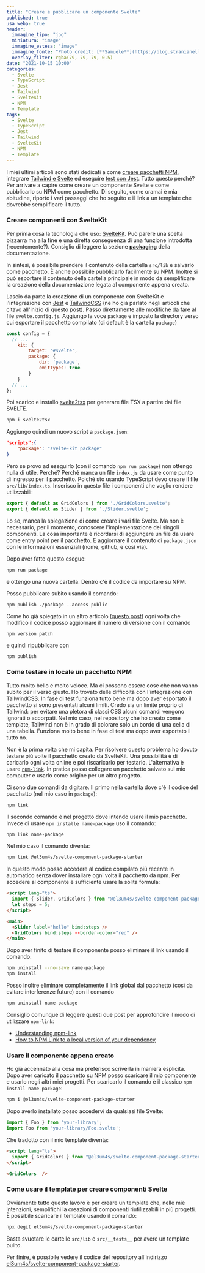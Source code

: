 ```yaml
---
title: "Creare e pubblicare un componente Svelte"
published: true
usa_webp: true
header:
  immagine_tipo: "jpg"
  miniatura: "image"
  immagine_estesa: "image"
  immagine_fonte: "Photo credit: [**Samuele**](https://blog.stranianelli.com/)"
  overlay_filter: rgba(79, 79, 79, 0.5)
date: "2021-10-15 10:00"
categories:
  - Svelte
  - TypeScript
  - Jest
  - Tailwind
  - SvelteKit
  - NPM
  - Template
tags:
  - Svelte
  - TypeScript
  - Jest
  - Tailwind
  - SvelteKit
  - NPM
  - Template
---
```


I miei ultimi articoli sono stati dedicati a come [creare pacchetti NPM](https://blog.stranianelli.com/npm-packages-with-typescript/), integrare [Tailwind e Svelte](https://blog.stranianelli.com/tailwind-and-svelte/) ed eseguire [test con Jest](https://blog.stranianelli.com/test-sveltekit-app-con-jest/). Tutto questo perché? Per arrivare a capire come creare un componente Svelte e come pubblicarlo su NPM come pacchetto. Di seguito, come oramai è mia abitudine, riporto i vari passaggi che ho seguito e il link a un template che dovrebbe semplificare il tutto.

### Creare componenti con SvelteKit

Per prima cosa la tecnologia che uso: [SvelteKit](https://kit.svelte.dev/). Può parere una scelta bizzarra ma alla fine è una diretta conseguenza di una funzione introdotta (recentemente?). Consiglio di leggere la sezione [**packaging**](https://kit.svelte.dev/docs#packaging) della documentazione.

In sintesi, è possibile prendere il contenuto della cartella `src/lib` e salvarlo come pacchetto. È anche possibile pubblicarlo facilmente su NPM. Inoltre si può esportare il contenuto della cartella principale in modo da semplificare la creazione della documentazione legata al componente appena creato.

Lascio da parte la creazione di un componente con SvelteKit e l'integrazione con [Jest](https://jestjs.io/) e [TailwindCSS](https://tailwindcss.com/) (ne ho già parlato negli articoli che citavo all'inizio di questo post). Passo direttamente alle modifiche da fare al file `svelte.config.js`. Aggiungo la voce `package` e imposto la directory verso cui esportare il pacchetto compilato (di default è la cartella `package`)

```js
const config = {
  // ...
	kit: {
		target: '#svelte',
		package: {
			dir: 'package',
			emitTypes: true
		}
	}
  // ...
};
```

Poi scarico e installo [svelte2tsx](https://www.npmjs.com/package/svelte2tsx) per generare file TSX a partire dai file SVELTE.

```bash
npm i svelte2tsx
```

Aggiungo quindi un nuovo script a `package.json`:

```json
"scripts":{
    "package": "svelte-kit package"
}
```

Però se provo ad eseguirlo (con il comando `npm run package`) non ottengo nulla di utile. Perché? Perché manca un file `index.js` da usare come punto di ingresso per il pacchetto. Poiché sto usando TypeScript devo creare il file `src/lib/index.ts`. Inserisco in questo file i componenti che voglio rendere utilizzabili:

```ts
export { default as GridColors } from './GridColors.svelte';
export { default as Slider } from './Slider.svelte'; 
```

Lo so, manca la spiegazione di come creare i vari file Svelte. Ma non è necessario, per il momento, conoscere l'implementazione dei singoli componenti. La cosa importante è ricordarsi di aggiungere un file da usare come entry point per il pacchetto. E aggiornare il contenuto di `package.json` con le informazioni essenziali (nome, github, e così via).

Dopo aver fatto questo eseguo:

```bash
npm run package
```

e ottengo una nuova cartella. Dentro c'è il codice da importare su NPM.

Posso pubblicare subito usando il comando:

```
npm publish ./package --access public
```

Come ho già spiegato in un altro articolo ([questo post](https://blog.stranianelli.com/npm-packages-with-typescript/)) ogni volta che modifico il codice posso aggiornare il numero di versione con il comando

```bash
npm version patch
```

e quindi ripubblicare con

```
npm publish
```

### Come testare in locale un pacchetto NPM

Tutto molto bello e molto veloce. Ma ci possono essere cose che non vanno subito per il verso giusto. Ho trovato delle difficoltà con l'integrazione con TailwindCSS. In fase di test funziona tutto bene ma dopo aver esportato il pacchetto si sono presentati alcuni limiti. Credo sia un limite proprio di Tailwind: per evitare una pletora di classi CSS alcuni comandi vengono ignorati o accorpati. Nel mio caso, nel repository che ho creato come template, Tailwind non è in grado di colorare solo un bordo di una cella di una tabella. Funziona molto bene in fase di test ma dopo aver esportato il tutto no.

Non è la prima volta che mi capita. Per risolvere questo problema ho dovuto testare più volte il pacchetto creato da SvelteKit. Una possibilità è di caricarlo ogni volta online e poi riscaricarlo per testarlo. L'alternativa è usare [`npm-link`](https://docs.npmjs.com/cli/v7/commands/npm-link/). In pratica posso collegare un pacchetto salvato sul mio computer e usarlo come origine per un altro progetto.

Ci sono due comandi da digitare. Il primo nella cartella dove c'è il codice del pacchatto (nel mio caso in `package`):

```bash
npm link
```

Il secondo comando è nel progetto dove intendo usare il mio pacchetto. Invece di usare `npm installe name-package` uso il comando:

```bash
npm link name-package
```

Nel mio caso il comando diventa:

```bash
npm link @el3um4s/svelte-component-package-starter
```

In questo modo posso accedere al codice compilato più recente in automatico senza dover installare ogni volta il pacchetto da npm. Per accedere al componente è sufficiente usare la solita formula:

```html
<script lang="ts">
  import { Slider, GridColors } from "@el3um4s/svelte-component-package-starter";
  let steps = 5;
</script>

<main>
  <Slider label="hello" bind:steps />
  <GridColors bind:steps --border-color="red" />
</main>
```

Dopo aver finito di testare il componente posso eliminare il link usando il comando:

```bash
npm uninstall --no-save name-package
npm install 
```

Posso inoltre eliminare completamente il link global dal pacchetto (così da evitare interferenze future) con il comando

```bash
npm uninstall name-package
```

Consiglio comunque di leggere questi due post per approfondire il modo di utilizzare `npm-link`:

- [Understanding npm-link](https://medium.com/dailyjs/how-to-use-npm-link-7375b6219557)
- [How to NPM Link to a local version of your dependency](https://medium.com/@AidThompsin/how-to-npm-link-to-a-local-version-of-your-dependency-84e82126667a)

### Usare il componente appena creato

Ho già accennato alla cosa ma preferisco scriverla in maniera esplicita. Dopo aver caricato il pacchetto su NPM posso scaricare il mio componente e usarlo negli altri miei progetti. Per scaricarlo il comando è il classico `npm install name-package`:

```bash
npm i @el3um4s/svelte-component-package-starter
```

Dopo averlo installato posso accedervi da qualsiasi file Svelte:

```ts
import { Foo } from 'your-library';
import Foo from 'your-library/Foo.svelte';
```

Che tradotto con il mio template diventa:

```html
<script lang="ts">
  import { GridColors } from "@el3um4s/svelte-component-package-starter";
</script>

<GridColors  />
```

### Come usare il template per creare componenti Svelte

Ovviamente tutto questo lavoro è per creare un template che, nelle mie intenzioni, semplifichi la creazioni di componenti riutilizzabili in più progetti. È possibile scaricare il template usando il comando:

```bash
npx degit el3um4s/svelte-component-package-starter
```

Basta svuotare le cartelle `src/lib` e `src/__tests__` per avere un template pulito.

Per finire, è possibile vedere il codice del repository all'indirizzo [el3um4s/svelte-component-package-starter](https://github.com/el3um4s/svelte-component-package-starter).

